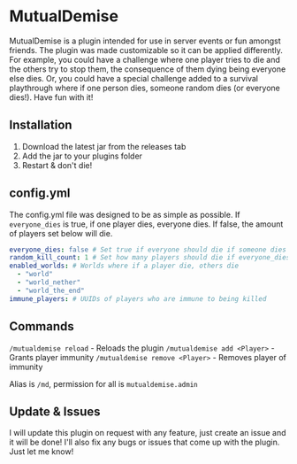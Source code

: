 # MutualDemise
MutualDemise is a plugin intended for use in server events or fun amongst friends. The plugin was made customizable so it can be applied differently. For example, you could have a challenge where one player tries to die and the others try to stop them, the consequence of them dying being everyone else dies. Or, you could have a special challenge added to a survival playthrough where if one person dies, someone random dies (or everyone dies!). Have fun with it!

## Installation
1. Download the latest jar from the releases tab
2. Add the jar to your plugins folder
3. Restart & don't die!

## config.yml
The config.yml file was designed to be as simple as possible. If `everyone_dies` is true, if one player dies, everyone dies. If false, the amount of players set below will die. 
```yaml
everyone_dies: false # Set true if everyone should die if someone dies
random_kill_count: 1 # Set how many players should die if everyone_dies is false
enabled_worlds: # Worlds where if a player die, others die
  - "world"
  - "world_nether"
  - "world_the_end"
immune_players: # UUIDs of players who are immune to being killed
```

## Commands
`/mutualdemise reload` - Reloads the plugin
`/mutualdemise add <Player>` - Grants player immunity
`/mutualdemise remove <Player>` - Removes player of immunity

Alias is `/md`, permission for all is `mutualdemise.admin`

## Update & Issues
I will update this plugin on request with any feature, just create an issue and it will be done! I'll also fix any bugs or issues that come up with the plugin. Just let me know!